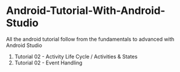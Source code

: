 # Android-Tutorial-With-Android-Studio
All the android tutorial follow from the fundamentals to advanced with Android Studio


1. Tutorial 02 - Activity Life Cycle / Activities & States
2. Tutorial 02 - Event Handling
